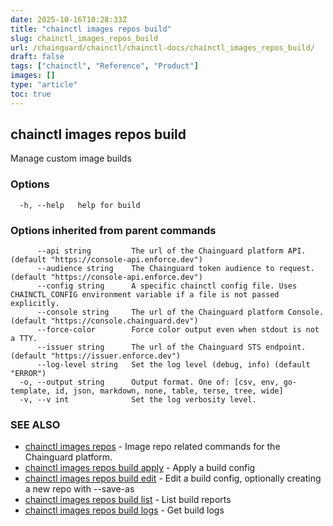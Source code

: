 ```yaml
---
date: 2025-10-16T10:28:33Z
title: "chainctl images repos build"
slug: chainctl_images_repos_build
url: /chainguard/chainctl/chainctl-docs/chainctl_images_repos_build/
draft: false
tags: ["chainctl", "Reference", "Product"]
images: []
type: "article"
toc: true
---
```

## chainctl images repos build

Manage custom image builds

### Options

```
  -h, --help   help for build
```

### Options inherited from parent commands

```
      --api string         The url of the Chainguard platform API. (default "https://console-api.enforce.dev")
      --audience string    The Chainguard token audience to request. (default "https://console-api.enforce.dev")
      --config string      A specific chainctl config file. Uses CHAINCTL_CONFIG environment variable if a file is not passed explicitly.
      --console string     The url of the Chainguard platform Console. (default "https://console.chainguard.dev")
      --force-color        Force color output even when stdout is not a TTY.
      --issuer string      The url of the Chainguard STS endpoint. (default "https://issuer.enforce.dev")
      --log-level string   Set the log level (debug, info) (default "ERROR")
  -o, --output string      Output format. One of: [csv, env, go-template, id, json, markdown, none, table, terse, tree, wide]
  -v, --v int              Set the log verbosity level.
```

### SEE ALSO

* [chainctl images repos](/chainguard/chainctl/chainctl-docs/chainctl_images_repos/)	 - Image repo related commands for the Chainguard platform.
* [chainctl images repos build apply](/chainguard/chainctl/chainctl-docs/chainctl_images_repos_build_apply/)	 - Apply a build config
* [chainctl images repos build edit](/chainguard/chainctl/chainctl-docs/chainctl_images_repos_build_edit/)	 - Edit a build config, optionally creating a new repo with --save-as
* [chainctl images repos build list](/chainguard/chainctl/chainctl-docs/chainctl_images_repos_build_list/)	 - List build reports
* [chainctl images repos build logs](/chainguard/chainctl/chainctl-docs/chainctl_images_repos_build_logs/)	 - Get build logs

